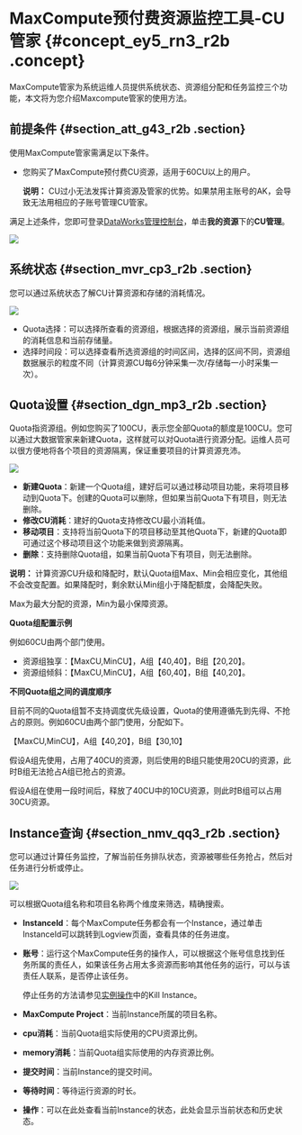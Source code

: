 # MaxCompute预付费资源监控工具-CU管家 {#concept_ey5_rn3_r2b .concept}

MaxCompute管家为系统运维人员提供系统状态、资源组分配和任务监控三个功能，本文将为您介绍Maxcompute管家的使用方法。

## 前提条件 {#section_att_g43_r2b .section}

使用MaxCompute管家需满足以下条件。

-   您购买了MaxCompute预付费CU资源，适用于60CU以上的用户。

    **说明：** CU过小无法发挥计算资源及管家的优势。如果禁用主账号的AK，会导致无法用相应的子账号管理CU管家。


满足上述条件，您即可登录[DataWorks管理控制台](https://account.alibabacloud.com/login/login.htm)，单击**我的资源**下的**CU管理**。

![](http://static-aliyun-doc.oss-cn-hangzhou.aliyuncs.com/assets/img/16417/15363084228825_zh-CN.jpg)

## 系统状态 {#section_mvr_cp3_r2b .section}

您可以通过系统状态了解CU计算资源和存储的消耗情况。

![](http://static-aliyun-doc.oss-cn-hangzhou.aliyuncs.com/assets/img/16417/15363084228827_zh-CN.png)

-   Quota选择：可以选择所查看的资源组，根据选择的资源组，展示当前资源组的消耗信息和当前存储量。
-   选择时间段：可以选择查看所选资源组的时间区间，选择的区间不同，资源组数据展示的粒度不同（计算资源CU每6分钟采集一次/存储每一小时采集一次）。

## Quota设置 {#section_dgn_mp3_r2b .section}

Quota指资源组。例如您购买了100CU，表示您全部Quota的额度是100CU。您可以通过大数据管家来新建Quota，这样就可以对Quota进行资源分配。运维人员可以很方便地将各个项目的资源隔离，保证重要项目的计算资源充沛。

![](http://static-aliyun-doc.oss-cn-hangzhou.aliyuncs.com/assets/img/16417/15363084238829_zh-CN.png)

-   **新建Quota**：新建一个Quota组，建好后可以通过移动项目功能，来将项目移动到Quota下。创建的Quota可以删除，但如果当前Quota下有项目，则无法删除。
-   **修改CU消耗**：建好的Quota支持修改CU最小消耗值。
-   **移动项目**：支持将当前Quota下的项目移动至其他Quota下，新建的Quota即可通过这个移动项目这个功能来做到资源隔离。
-   **删除**：支持删除Quota组，如果当前Quota下有项目，则无法删除。

**说明：** 计算资源CU升级和降配时，默认Quota组Max、Min会相应变化，其他组不会改变配置。如果降配时，剩余默认Min组小于降配额度，会降配失败。

Max为最大分配的资源，Min为最小保障资源。

**Quota组配置示例**

例如60CU由两个部门使用。

-   资源组独享：【MaxCU,MinCU】，A组【40,40】，B组【20,20】。
-   资源组倾斜：【MaxCU,MinCU】，A组【60,40】，B组【40,20】。

**不同Quota组之间的调度顺序**

目前不同的Quota组暂不支持调度优先级设置，Quota的使用遵循先到先得、不抢占的原则。例如60CU由两个部门使用，分配如下。

【MaxCU,MinCU】，A组【40,20】，B组【30,10】

假设A组先使用，占用了40CU的资源，则后使用的B组只能使用20CU的资源，此时B组无法抢占A组已抢占的资源。

假设A组在使用一段时间后，释放了40CU中的10CU资源，则此时B组可以占用30CU资源。

## Instance查询 {#section_nmv_qq3_r2b .section}

您可以通过计算任务监控，了解当前任务排队状态，资源被哪些任务抢占，然后对任务进行分析或停止。

![](http://static-aliyun-doc.oss-cn-hangzhou.aliyuncs.com/assets/img/16417/15363084238833_zh-CN.png)

可以根据Quota组名称和项目名称两个维度来筛选，精确搜索。

-   **InstanceId**：每个MaxCompute任务都会有一个Instance，通过单击InstanceId可以跳转到Logview页面，查看具体的任务进度。
-   **账号**：运行这个MaxCompute任务的操作人，可以根据这个账号信息找到任务所属的责任人，如果该任务占用太多资源而影响其他任务的运行，可以与该责任人联系，是否停止该任务。

    停止任务的方法请参见[实例操作](https://www.alibabacloud.com/help/doc-detail/27830.htm)中的Kill Instance。

-   **MaxCompute Project**：当前Instance所属的项目名称。
-   **cpu消耗**：当前Quota组实际使用的CPU资源比例。
-   **memory消耗**：当前Quota组实际使用的内存资源比例。
-   **提交时间**：当前Instance的提交时间。
-   **等待时间**：等待运行资源的时长。
-   **操作**：可以在此处查看当前Instance的状态，此处会显示当前状态和历史状态。

